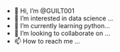 - 👋 Hi, I’m @GUILT001
- 👀 I’m interested in data science ...
- 🌱 I’m currently learning python...
- 💞️ I’m looking to collaborate on ...
- 📫 How to reach me  ...

<!---
GUILT001/GUILT001 is a ✨ special ✨ repository because its `README.md` (this file) appears on your GitHub profile.
You can click the Preview link to take a look at your changes.
--->
